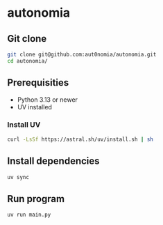 # autonomia

## Git clone
```bash
git clone git@github.com:aut0nomia/autonomia.git
cd autonomia/
```

## Prerequisities

- Python 3.13 or newer
- UV installed

### Install UV

```bash
curl -LsSf https://astral.sh/uv/install.sh | sh

```


## Install dependencies

```bash
uv sync
```

## Run program

```bash
uv run main.py
```
